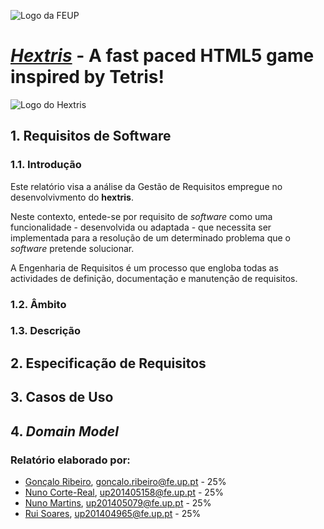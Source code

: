 ![Logo da FEUP](http://www.junifeup.pt/wp-content/uploads/2016/01/feup.png)

# [_Hextris_](https://github.com/Hextris/hextris) - A fast paced HTML5 game inspired by Tetris!

![Logo do Hextris](https://raw.githubusercontent.com/Spininador/hextris/esof_hextris/favicon.ico)

## 1. Requisitos de Software

### 1.1. Introdução <!-- 1 valor -->
Este relatório visa a análise da Gestão de Requisitos empregue no desenvolvivmento do **hextris**.

Neste contexto, entede-se por requisito de *software* como uma funcionalidade - desenvolvida ou adaptada - que necessita ser implementada para a resolução de um determinado problema que o *software* pretende solucionar.

A Engenharia de Requisitos é um processo que engloba todas as actividades de definição, documentação e manutenção de requisitos.
<!--Este processo é composto por quatro actividades:
* Identificação de Requisitos
* Análise de Requisitos
* Especificação de Requisitos
* Validação de requisitos
Este processo deve ser precedido de um estudos de viabilidade que, a partir das restrições do projecto, determinam se o mesmo é viável e se deve seguir para a identificação de requisitos. No *waterfall model*, a engenharia de requisitos é feita na primeira fase do processo de desenvolvimento. Outros métodos de desenvolvimento de software como o XP e Scrum assumem que a engenharia de requisitos continua ao longo do ciclo de vida do sofware.
-->

### 1.2. Âmbito <!-- 1 valor -->
<!--
SuperTux's development purpose is to make a free game, available for anyone to play or even contribute towards. SuperTux is designed for players to be able to enjoy a "Super Mario styled" game with a new environment, where the graphics and gameplay are a refreshing reboot from the original Mario games. The objective was to accomplish this, all while having a humorous side to it, by using the Linux mascot and the universe it alludes to. Another important point of this game is that it's purpose is not only to be fun, but also to be extensive, as in not having a defined end. To serve this purpose, not only are we going to implement the story levels, but also extra levels and addons (using a map editor), made by the community, levels/addons which we plan to be downloadable in game.
-->

### 1.3. Descrição <!-- 1 valor -->

## 2. Especificação de Requisitos <!-- 5 valores -->

## 3. Casos de Uso <!-- 6 valores -->

## 4. *Domain Model* <!-- 6 valores -->

### Relatório elaborado por:
* [Gonçalo Ribeiro](https://github.com/gribeirofeup),  goncalo.ribeiro@fe.up.pt - 25%
* [Nuno Corte-Real](https://github.com/nunocr), 	up201405158@fe.up.pt - 25%
* [Nuno Martins](https://github.com/Spininador), 	up201405079@fe.up.pt - 25%
* [Rui Soares](https://github.com/RuiCS),		up201404965@fe.up.pt - 25%

